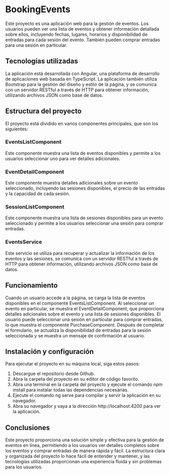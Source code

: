 # BookingEvents

Este proyecto es una aplicación web para la gestión de eventos. Los usuarios pueden ver una lista de eventos y obtener información detallada sobre ellos, incluyendo fechas, lugares, horarios y disponibilidad de entradas para cada sesión del evento. También pueden comprar entradas para una sesión en particular.

## Tecnologías utilizadas

La aplicación está desarrollada con Angular, una plataforma de desarrollo de aplicaciones web basada en TypeScript. La aplicación también utiliza Bootstrap para la gestión del diseño y estilo de la página,  y se comunica con un servidor RESTful a través de HTTP para obtener información, utilizando archivos JSON como base de datos.

## Estructura del proyecto

El proyecto está dividido en varios componentes principales, que son los siguientes:

### EventsListComponent

Este componente muestra una lista de eventos disponibles y permite a los usuarios seleccionar uno para ver detalles adicionales.

### EventDetailComponent

Este componente muestra detalles adicionales sobre un evento seleccionado, incluyendo las sesiones disponibles, el precio de las entradas y la capacidad de cada sesión.

### SessionListComponent

Este componente muestra una lista de sesiones disponibles para un evento seleccionado y permite a los usuarios seleccionar una sesión para comprar entradas.

### EventsService

Este servicio se utiliza para recuperar y actualizar la información de los eventos y las sesiones, se comunica con un servidor RESTful a través de HTTP para obtener  información, utilizando archivos JSON como base de datos.

## Funcionamiento

Cuando un usuario accede a la página, se carga la lista de eventos disponibles en el componente EventsListComponent. Al seleccionar un evento en particular, se muestra el EventDetailComponent, que proporciona detalles adicionales sobre el evento y una lista de sesiones disponibles. El usuario puede seleccionar una sesión en particular para comprar entradas, lo que muestra el componente PurchaseComponent. Después de completar el formulario, se actualiza la disponibilidad de entradas para la sesión seleccionada y se muestra un mensaje de confirmación al usuario.

## Instalación y configuración

Para ejecutar el proyecto en su máquina local, siga estos pasos:

1. Descargue el repositorio desde Github.
2. Abra la carpeta del proyecto en su editor de código favorito.
3. Abra una terminal en la carpeta del proyecto y ejecute el comando npm install para instalar todas las dependencias necesarias.
4. Ejecute el comando ng serve para compilar y servir la aplicación en su navegador.
5. Abra su navegador y vaya a la dirección http://localhost:4200 para ver la aplicación.

## Conclusiones

Este proyecto proporciona una solución simple y efectiva para la gestión de eventos en línea, permitiendo a los usuarios ver detalles completos sobre los eventos y comprar entradas de manera rápida y fácil. La estructura clara y organizada del proyecto lo hace fácil de entender y mantener, y las tecnologías utilizadas proporcionan una experiencia fluida y sin problemas para los usuarios.
